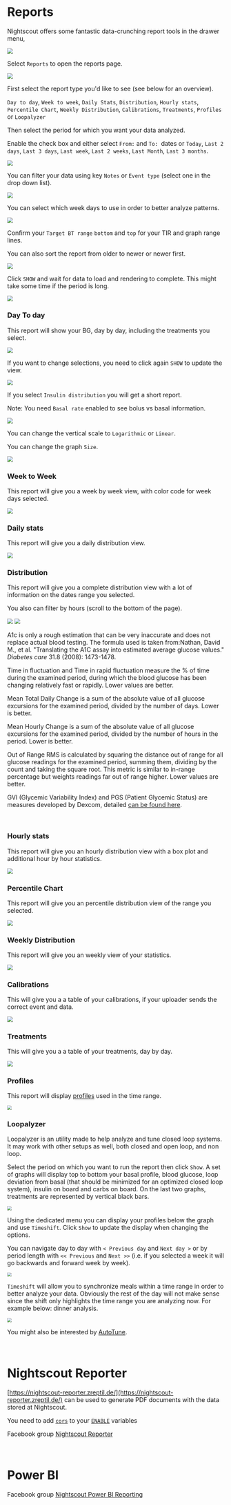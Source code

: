 # Reports

Nightscout offers some fantastic data-crunching report tools in the drawer menu, 

<img src="../img/UseNS21.png" style="zoom:80%;" />

</br>

Select `Reports` to open the reports page.

<img src="../img/Reports00.png" style="zoom:80%;" />

</br>

First select the report type you'd like to see (see below for an overview).

`Day to day`, `Week to week`, `Daily Stats`, `Distribution`, `Hourly stats`, `Percentile Chart`, `Weekly Distribution`, `Calibrations`, `Treatments`, `Profiles` or `Loopalyzer`

Then select the period for which you want your data analyzed.

Enable the check box and either select `From:` and `To: `dates or `Today`, `Last 2 days`, `Last 3 days`, `Last week`, `Last 2 weeks`, `Last Month`, `Last 3 months`.

<img src="../img/Reports01.png" style="zoom:80%;" />

</br>

You can filter your data using key `Notes` or `Event type` (select one in the drop down list).

<img src="../img/Reports02.png" style="zoom:80%;" />

</br>

You can select which week days to use in order to better analyze patterns.

<img src="../img/Reports03.png" style="zoom:80%;" />

</br>

Confirm your `Target BT range` `bottom` and `top` for your TIR and graph range lines.

You can also sort the report from older to newer or newer first.

<img src="../img/Reports04.png" style="zoom:80%;" />

</br>

Click `SHOW` and wait for data to load and rendering to complete. This might take some time if the period is long.

<img src="../img/Reports05.png" style="zoom:80%;" />

</br>

### Day To day

This report will show your BG, day by day, including the treatments you select.

<img src="../img/Reports06.png" style="zoom:80%;" />

</br>

If you want to change selections, you need to click again `SHOW` to update the view.

<img src="../img/Reports07.png" style="zoom:80%;" />

</br>

If you select `Insulin distribution` you will get a short report.

Note: You need `Basal rate` enabled to see bolus vs basal information.

<img src="../img/Reports08.png" style="zoom:80%;" />

</br>

You can change the vertical scale to `Logarithmic` or `Linear`.

You can change the graph `Size`.

<img src="../img/Reports09.png" style="zoom:80%;" />

</br>

### Week to Week

This report will give you a week by week view, with color code for week days selected.

<img src="../img/Reports10.png" style="zoom:80%;" />

</br>

### Daily stats

This report will give you a daily distribution view.

<img src="../img/Reports11.png" style="zoom:80%;" />

</br>

### Distribution

This report will give you a complete distribution view with a lot of information on the dates range you selected.

You also can filter by hours (scroll to the bottom of the page).

<img src="../img/Reports18.png" style="zoom:80%;" />

<img src="../img/Reports12.png" style="zoom:80%;" />

A1c is only a rough estimation that can be very inaccurate and does not replace actual blood testing. The formula used is taken from:Nathan, David M., et al. "Translating the A1C assay into estimated average glucose values." *Diabetes care* 31.8 (2008): 1473-1478.

Time in fluctuation and Time in rapid fluctuation measure the % of time during the examined period, during which the blood glucose has been changing relatively fast or rapidly. Lower values are better.

Mean Total Daily Change is a sum of the absolute value of all glucose excursions for the examined period, divided by the number of days. Lower is better.

Mean Hourly Change is a sum of the absolute value of all glucose excursions for the examined period, divided by the number of hours in the period. Lower is better.

Out of Range RMS is calculated by squaring the distance out of range for all glucose readings for the examined period, summing them, dividing by the count and taking the square root. This metric is similar to in-range percentage but weights readings far out of range higher. Lower values are better.

GVI (Glycemic Variability Index) and PGS (Patient Glycemic Status) are measures developed by Dexcom, detailed [can be found here](https://web.archive.org/web/20160523152519/http://www.healthline.com/diabetesmine/a-new-view-of-glycemic-variability-how-long-is-your-line).

</br>

### Hourly stats

This report will give you an hourly distribution view with a box plot and additional hour by hour statistics.

<img src="../img/Reports13.png" style="zoom:80%;" />

</br>

### Percentile Chart

This report will give you an percentile distribution view of the range you selected.

<img src="../img/Reports16.png" style="zoom:80%;" />

</br>

### Weekly Distribution

This report will give you an weekly view of your statistics.

<img src="../img/Reports14.png" style="zoom:80%;" />

</br>

### Calibrations

This will give you a a table of your calibrations, if your uploader sends the correct event and data.

<img src="../img/Reports22.png" style="zoom:80%;" />

</br>

### Treatments

This will give you a a table of your treatments, day by day.

<img src="../img/Reports15.png" style="zoom:80%;" />

</br>

### Profiles

This report will display [profiles](../nightscout/profile_editor.md) used in the time range.

<img src="../img/Reports17.png" style="zoom:60%;" />

</br>

### Loopalyzer

Loopalyzer is an utility made to help analyze and tune closed loop systems. It may work with other setups as well, both closed and open loop, and non loop. 

Select the period on which you want to run the report then click `Show`. A set of graphs will display top to bottom your basal profile, blood glucose, loop deviation from basal (that should be minimized for an optimized closed loop system), insulin on board and carbs on board. On the last two graphs, treatments are represented by vertical black bars.

<img src="../img/Reports19.png" style="zoom:60%;" />

</br>

Using the dedicated menu you can display your profiles below the graph and use `Timeshift`. Click `Show` to update the display when changing the options.

You can navigate day to day with `< Previous day` and `Next day >` or by period length with `<< Previous` and `Next >>` (i.e. if you selected a week it will go backwards and forward week by week).

 <img src="../img/Reports20.png" style="zoom:60%;" />

`Timeshift` will allow you to  synchronize meals within a time range in order to better analyze your data. Obviously the rest of the day will not make sense since the shift only highlights the time range you are analyzing now. For example below: dinner analysis.

<img src="../img/Reports21.png" style="zoom:60%;" />

</br>

You might also be interested by [AutoTune](https://autotuneweb.azurewebsites.net/).

</br>

# Nightscout Reporter

[https://nightscout-reporter.zreptil.de/](https://nightscout-reporter.zreptil.de/) can be used to generate PDF documents with the data stored at Nightscout.

You need to add [`cors`](../setup_variables/#cors-cors) to your [`ENABLE`](../setup_variables/#enable) variables

Facebook group [Nightscout Reporter](https://www.facebook.com/nightrep)

</br>

# Power BI

Facebook group [Nightscout Power BI Reporting](https://www.facebook.com/groups/857487091295727)
